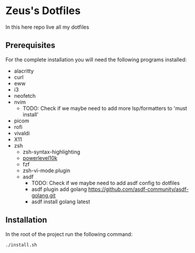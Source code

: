 # Zeus's Dotfiles

In this here repo live all my dotfiles

## Prerequisites

For the complete installation you will need the following programs installed:

* alacritty
* curl
* eww
* i3
* neofetch
* nvim
    * TODO: Check if we maybe need to add more lsp/formatters to 'must install'
* picom
* rofi
* vivaldi
* X11
* zsh
    * zsh-syntax-highlighting
    * [powerlevel10k](https://github.com/romkatv/powerlevel10k?tab=readme-ov-file#installation)
    * fzf
    * zsh-vi-mode.plugin
    * asdf
        * TODO: Check if we maybe need to add asdf config to dotfiles
        * asdf plugin add golang https://github.com/asdf-community/asdf-golang.git
        * asdf install golang latest

## Installation

In the root of the project run the following command:

```bash
./install.sh
```
